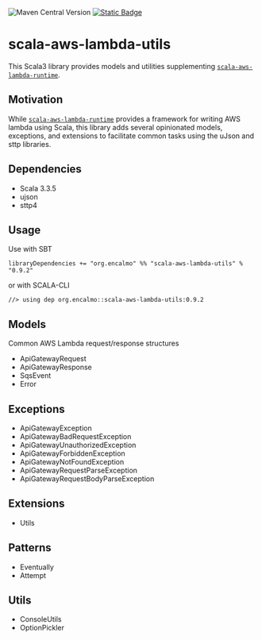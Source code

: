 ![Maven Central Version](https://img.shields.io/maven-central/v/org.encalmo/scala-aws-lambda-utils_3?style=for-the-badge) <a href="https://encalmo.github.io/scala-aws-lambda-utils/org/encalmo/lambda.html" target="_blank"><img alt="Static Badge" src="https://img.shields.io/badge/docs-scaladoc-red?style=for-the-badge"></a>



# scala-aws-lambda-utils

This Scala3 library provides models and utilities supplementing [`scala-aws-lambda-runtime`](https://github.com/encalmo/scala-aws-lambda-runtime).

## Motivation

While [`scala-aws-lambda-runtime`](https://github.com/encalmo/scala-aws-lambda-runtime) provides a framework for writing AWS lambda using Scala, this library adds several opinionated models, exceptions, and extensions to facilitate common tasks using the uJson and sttp libraries.

## Dependencies

- Scala 3.3.5
- ujson
- sttp4

## Usage

Use with SBT

    libraryDependencies += "org.encalmo" %% "scala-aws-lambda-utils" % "0.9.2"

or with SCALA-CLI

    //> using dep org.encalmo::scala-aws-lambda-utils:0.9.2

## Models

Common AWS Lambda request/response structures

- ApiGatewayRequest
- ApiGatewayResponse
- SqsEvent
- Error

## Exceptions

- ApiGatewayException
- ApiGatewayBadRequestException
- ApiGatewayUnauthorizedException
- ApiGatewayForbiddenException
- ApiGatewayNotFoundException
- ApiGatewayRequestParseException
- ApiGatewayRequestBodyParseException

## Extensions

- Utils

## Patterns

- Eventually
- Attempt

## Utils

- ConsoleUtils
- OptionPickler

